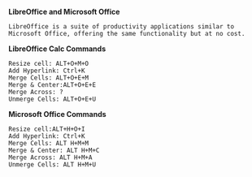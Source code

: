 **LibreOffice and Microsoft Office**
```
LibreOffice is a suite of productivity applications similar to Microsoft Office, offering the same functionality but at no cost.
```

**LibreOffice Calc Commands**
```
Resize cell: ALT+O+M+O
Add Hyperlink: Ctrl+K
Merge Cells: ALT+O+E+M
Merge & Center:ALT+O+E+E
Merge Across: ?
Unmerge Cells: ALT+O+E+U
```


**Microsoft Office Commands**
```
Resize cell:ALT+H+O+I
Add Hyperlink: Ctrl+K
Merge Cells: ALT H+M+M
Merge & Center: ALT H+M+C
Merge Across: ALT H+M+A
Unmerge Cells: ALT H+M+U
```